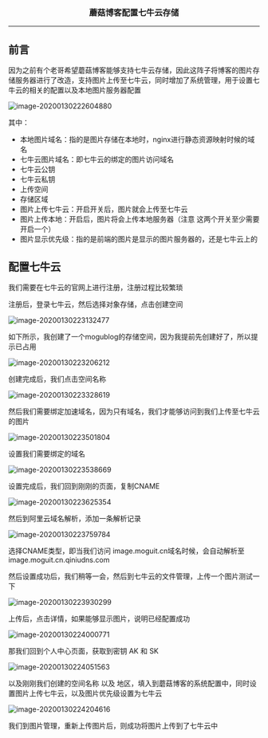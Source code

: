 ### <center>蘑菇博客配置七牛云存储
***
## 前言

因为之前有个老哥希望蘑菇博客能够支持七牛云存储，因此这阵子将博客的图片存储服务器进行了改造，支持图片上传至七牛云，同时增加了系统管理，用于设置七牛云的相关的配置以及本地图片服务器配置

![image-20200130222604880](https://cdn.losey.top/blog/image-20200130222604880.png)

其中：

- 本地图片域名：指的是图片存储在本地时，nginx进行静态资源映射时候的域名
- 七牛云图片域名：即七牛云的绑定的图片访问域名
- 七牛云公钥
- 七牛云私钥
- 上传空间
- 存储区域
- 图片上传七牛云：开启开关后，图片就会上传至七牛云
- 图片上传本地：开启后，图片将会上传本地服务器（注意 这两个开关至少需要开启一个）
- 图片显示优先级：指的是前端的图片是显示的图片服务器的，还是七牛云上的

## 配置七牛云

我们需要在七牛云的官网上进行注册，注册过程比较繁琐

注册后，登录七牛云，然后选择对象存储，点击创建空间

![image-20200130223132477](https://cdn.losey.top/blog/image-20200130223132477.png)

如下所示，我创建了一个mogublog的存储空间，因为我提前先创建好了，所以提示已占用

![image-20200130223206212](https://cdn.losey.top/blog/image-20200130223206212.png)

创建完成后，我们点击空间名称

![image-20200130223328619](https://cdn.losey.top/blog/image-20200130223328619.png)

然后我们需要绑定加速域名，因为只有域名，我们才能够访问到我们上传至七牛云的图片

![image-20200130223501804](https://cdn.losey.top/blog/image-20200130223501804.png)

设置我们需要绑定的域名

![image-20200130223538669](https://cdn.losey.top/blog/image-20200130223538669.png)

设置完成后，我们回到刚刚的页面，复制CNAME

![image-20200130223625354](https://cdn.losey.top/blog/image-20200130223625354.png)

然后到阿里云域名解析，添加一条解析记录

![image-20200130223759784](https://cdn.losey.top/blog/image-20200130223759784.png)

选择CNAME类型，即当我们访问 image.moguit.cn域名时候，会自动解析至 image.moguit.cn.qiniudns.com

然后设置成功后，我们稍等一会，然后到七牛云的文件管理，上传一个图片测试一下

![image-20200130223930299](https://cdn.losey.top/blog/image-20200130223930299.png)

上传后，点击详情，如果能够显示图片，说明已经配置成功

![image-20200130224000771](https://cdn.losey.top/blog/image-20200130224000771.png)

那我们回到个人中心页面，获取到密钥 AK 和 SK

![image-20200130224051563](https://cdn.losey.top/blog/image-20200130224051563.png)

以及刚刚我们创建的空间名称 以及  地区，填入到蘑菇博客的系统配置中，同时设置图片上传七牛云，以及图片优先级设置为七牛云

![image-20200130224204616](https://cdn.losey.top/blog/image-20200130224204616.png)

我们到图片管理，重新上传图片后，则成功将图片上传到了七牛云中